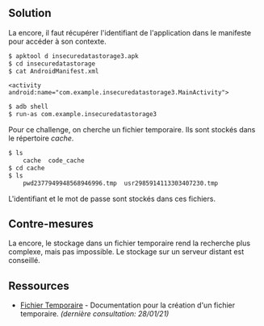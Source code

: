 
## Solution

La encore, il faut récupérer l'identifiant de l'application dans le manifeste pour accéder à son contexte.

```sh
$ apktool d insecuredatastorage3.apk
$ cd insecuredatastorage
$ cat AndroidManifest.xml
```

```
<activity android:name="com.example.insecuredatastorage3.MainActivity">
```

```sh
$ adb shell
$ run-as com.example.insecuredatastorage3
```

Pour ce challenge, on cherche un fichier temporaire. Ils sont stockés dans le répertoire *cache*.

```sh
$ ls
    cache  code_cache
$ cd cache
$ ls
    pwd2377949948568946996.tmp  usr2985914113303407230.tmp
```

L'identifiant et le mot de passe sont stockés dans ces fichiers.


## Contre-mesures
La encore, le stockage dans un fichier temporaire rend la recherche plus complexe, mais pas impossible. Le stockage sur un serveur distant est conseillé.


## Ressources

* [Fichier Temporaire] - Documentation pour la création d'un fichier temporaire. *(dernière consultation: 28/01/21)*


[//]: #

   [Fichier Temporaire]: <https://developer.android.com/reference/java/io/File#createTempFile(java.lang.String,%20java.lang.String,%20java.io.File)>
